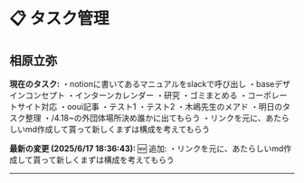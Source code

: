 # 📋 タスク管理

## 相原立弥

**現在のタスク:**
・notionに書いてあるマニュアルをslackで呼び出し
・baseデザインコンセプト
・インターンカレンダー
・研究
・ゴミまとめる
・コーポレートサイト対応
・ooui記事
・テスト1
・テスト2
・木嶋先生のメアド
・明日のタスク整理
・/4.18~の外団体場所決め誰かに出てもらう
・リンクを元に、あたらしいmd作成して貰って新しくまずは構成を考えてもらう

**最新の変更 (2025/6/17 18:36:43):**
🆕 追加:
・リンクを元に、あたらしいmd作成して貰って新しくまずは構成を考えてもらう

---

